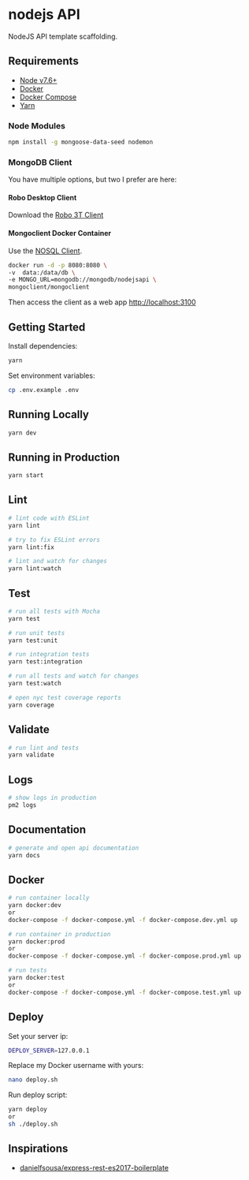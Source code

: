 # nodejs API

NodeJS API template scaffolding.

## Requirements

 - [Node v7.6+](https://nodejs.org/en/download/current/)
 - [Docker](https://www.docker.com/)
 - [Docker Compose](https://docs.docker.com/compose/install/)
 - [Yarn](https://yarnpkg.com/en/docs/install)

### Node Modules

```bash
npm install -g mongoose-data-seed nodemon
```
### MongoDB Client
You have multiple options, but two I prefer are here:

#### Robo Desktop Client
Download the [Robo 3T Client](https://robomongo.org/download)
#### Mongoclient Docker Container
Use the [NOSQL Client](https://www.nosqlclient.com/docs/start.html#docker).

```bash
docker run -d -p 8080:8080 \
-v  data:/data/db \
-e MONGO_URL=mongodb://mongodb/nodejsapi \
mongoclient/mongoclient
```

Then access the client as a web app [http://localhost:3100](http://localhost:3100)
## Getting Started

Install dependencies:

```bash
yarn
```

Set environment variables:

```bash
cp .env.example .env
```

## Running Locally

```bash
yarn dev
```

## Running in Production

```bash
yarn start
```

## Lint

```bash
# lint code with ESLint
yarn lint

# try to fix ESLint errors
yarn lint:fix

# lint and watch for changes
yarn lint:watch
```

## Test

```bash
# run all tests with Mocha
yarn test

# run unit tests
yarn test:unit

# run integration tests
yarn test:integration

# run all tests and watch for changes
yarn test:watch

# open nyc test coverage reports
yarn coverage
```

## Validate

```bash
# run lint and tests
yarn validate
```

## Logs

```bash
# show logs in production
pm2 logs
```

## Documentation

```bash
# generate and open api documentation
yarn docs
```

## Docker

```bash
# run container locally
yarn docker:dev
or
docker-compose -f docker-compose.yml -f docker-compose.dev.yml up

# run container in production
yarn docker:prod
or
docker-compose -f docker-compose.yml -f docker-compose.prod.yml up

# run tests
yarn docker:test
or
docker-compose -f docker-compose.yml -f docker-compose.test.yml up
```

## Deploy

Set your server ip:

```bash
DEPLOY_SERVER=127.0.0.1
```

Replace my Docker username with yours:

```bash
nano deploy.sh
```

Run deploy script:

```bash
yarn deploy
or
sh ./deploy.sh
```

## Inspirations

 - [danielfsousa/express-rest-es2017-boilerplate](https://github.com/danielfsousa/express-rest-es2017-boilerplate)
